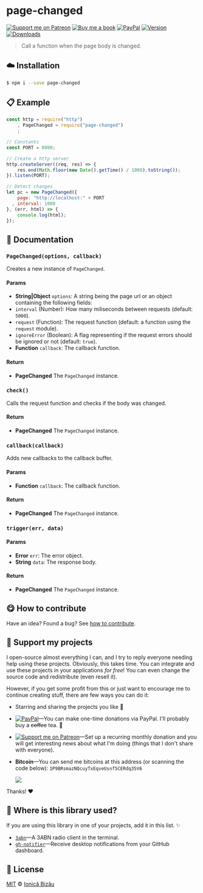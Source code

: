 
# page-changed

 [![Support me on Patreon][badge_patreon]][patreon] [![Buy me a book][badge_amazon]][amazon] [![PayPal][badge_paypal_donate]][paypal-donations] [![Version](https://img.shields.io/npm/v/page-changed.svg)](https://www.npmjs.com/package/page-changed) [![Downloads](https://img.shields.io/npm/dt/page-changed.svg)](https://www.npmjs.com/package/page-changed)

> Call a function when the page body is changed.

## :cloud: Installation

```sh
$ npm i --save page-changed
```


## :clipboard: Example



```js
const http = require("http")
    , PageChanged = require("page-changed")
    ;

// Constants
const PORT = 8000;

// Create a http server
http.createServer((req, res) => {
    res.end(Math.floor(new Date().getTime() / 1000).toString());
}).listen(PORT);

// Detect changes
let pc = new PageChanged({
    page: "http://localhost:" + PORT
  , interval: 1000
}, (err, html) => {
    console.log(html);
});
```

## :memo: Documentation


### `PageChanged(options, callback)`
Creates a new instance of `PageChanged`.

#### Params
- **String|Object** `options`: A string being the page url or an object containing the following fields:
 - `interval` (Number): How many miliseconds between requests (default: `5000`).
 - `request` (Function): The request function (default: a function using the `request` module).
 - `ignoreError` (Boolean): A flag representing if the request errors should be ignored or not (default: `true`).
- **Function** `callback`: The callback function.

#### Return
- **PageChanged** The `PageChanged` instance.

### `check()`
Calls the request function and checks if the body was changed.

#### Return
- **PageChanged** The `PageChanged` instance.

### `callback(callback)`
Adds new callbacks to the callback buffer.

#### Params
- **Function** `callback`: The callback function.

#### Return
- **PageChanged** The `PageChanged` instance.

### `trigger(err, data)`

#### Params
- **Error** `err`: The error object.
- **String** `data`: The response body.

#### Return
- **PageChanged** The `PageChanged` instance.



## :yum: How to contribute
Have an idea? Found a bug? See [how to contribute][contributing].


## :sparkling_heart: Support my projects

I open-source almost everything I can, and I try to reply everyone needing help using these projects. Obviously,
this takes time. You can integrate and use these projects in your applications *for free*! You can even change the source code and redistribute (even resell it).

However, if you get some profit from this or just want to encourage me to continue creating stuff, there are few ways you can do it:

 - Starring and sharing the projects you like :rocket:
 - [![PayPal][badge_paypal]][paypal-donations]—You can make one-time donations via PayPal. I'll probably buy a ~~coffee~~ tea. :tea:
 - [![Support me on Patreon][badge_patreon]][patreon]—Set up a recurring monthly donation and you will get interesting news about what I'm doing (things that I don't share with everyone).
 - **Bitcoin**—You can send me bitcoins at this address (or scanning the code below): `1P9BRsmazNQcuyTxEqveUsnf5CERdq35V6`

    ![](https://i.imgur.com/z6OQI95.png)

Thanks! :heart:


## :dizzy: Where is this library used?
If you are using this library in one of your projects, add it in this list. :sparkles:


 - [`3abn`](https://github.com/IonicaBizau/3abn#readme)—A 3ABN radio client in the terminal.
 - [`gh-notifier`](https://bitbucket.org/IonicaBizau/gh-notifier#readme)—Receive desktop notifications from your GitHub dashboard.

## :scroll: License

[MIT][license] © [Ionică Bizău][website]

[badge_patreon]: http://ionicabizau.github.io/badges/patreon.svg
[badge_amazon]: http://ionicabizau.github.io/badges/amazon.svg
[badge_paypal]: http://ionicabizau.github.io/badges/paypal.svg
[badge_paypal_donate]: http://ionicabizau.github.io/badges/paypal_donate.svg
[patreon]: https://www.patreon.com/ionicabizau
[amazon]: http://amzn.eu/hRo9sIZ
[paypal-donations]: https://www.paypal.com/cgi-bin/webscr?cmd=_s-xclick&hosted_button_id=RVXDDLKKLQRJW
[donate-now]: http://i.imgur.com/6cMbHOC.png

[license]: http://showalicense.com/?fullname=Ionic%C4%83%20Biz%C4%83u%20%3Cbizauionica%40gmail.com%3E%20(https%3A%2F%2Fionicabizau.net)&year=2015#license-mit
[website]: https://ionicabizau.net
[contributing]: /CONTRIBUTING.md
[docs]: /DOCUMENTATION.md
